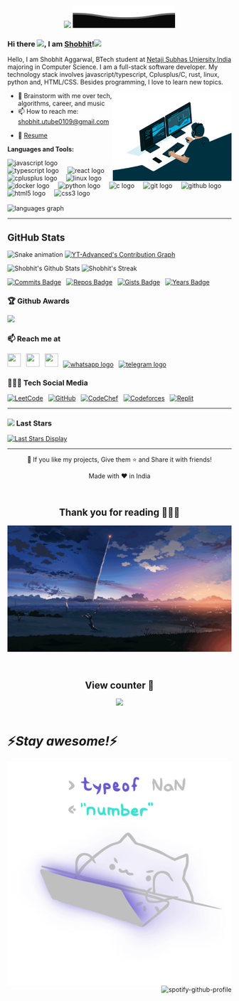 <p align="center"><img src="https://media.giphy.com/media/M9gbBd9nbDrOTu1Mqx/giphy.gif" width="100"/>
<img src="https://raw.githubusercontent.com/Shobhit0109/Shobhit0109/master/src/Bottom.svg" alt="Github Stats" /></p>

### Hi there <img src="https://media.giphy.com/media/hvRJCLFzcasrR4ia7z/giphy.gif" width="3%"></a>, I am [Shobhit](https://www.linkedin.com/in/shobhit-aggarwal-71598225/)!<img src="https://media.giphy.com/media/mGcNjsfWAjY5AEZNw6/giphy.gif" width="50">
<!--
**rusty-sj/rusty-sj** is a ✨ _special_ ✨ repository because its `README.md` (this file) appears on your GitHub profile.
Here are some ideas to get you started:

- 🔭 I’m currently working on ...
- 🌱 I’m currently learning ...
- 👯 I’m looking to collaborate on ...
- 🤔 I’m looking for help with ...
- 💬 Ask me about ...
- 📫 How to reach me: ...
- 😄 Pronouns: ...
- ⚡ Fun fact: ...
- 🤔 I’m looking for help with Statistics
- 👯 I’m looking to collaborate on ...
-->

Hello, I am Shobhit Aggarwal, BTech student at [Netaji Subhas Uniersity,India](http://nsut.ac.in/en/home) majoring in Computer Science. I am a full-stack software developer. My technology stack involves javascript/typescript, Cplusplus/C, rust, linux, python and, HTML/CSS. Besides programming, I love to learn new topics.

  <img align="right" alt="GIF" src="https://github.com/Shobhit0109/Shobhit0109/blob/master/src/code.gif?raw=true" height="200" />
  
<!--
- 🔭 I’m currently researching at the intersection of machine learning and databases with the [IDEA Lab](http://web.engr.oregonstate.edu/~termehca/) -->
- 💬 Brainstorm with me over tech, algorithms, career, and music 
- 📫 How to reach me: shobhit.utube0109@gmail.com
<!-- - 😄 Pronouns: Programmer/He/tech 
- ⚡ Fun fact: Checkout my [Lean2Lead Pune](https://www.linkedin.com/in/lean2lead-pune-bbb92a169) Community if you are ambitious! -->
- 📝 [Resume](https://github.com/Shobhit0109/Shobhit0109/blob/master/src/Shobhit%20Resume.pdf)

**Languages and Tools:** 
<div align="left">
  <img src="https://cdn.jsdelivr.net/gh/devicons/devicon/icons/javascript/javascript-original.svg" height="40" alt="javascript logo"  />
  <img width="12" />
  <img src="https://cdn.jsdelivr.net/gh/devicons/devicon/icons/typescript/typescript-original.svg" height="40" alt="typescript logo"  />
  <img width="12" />
  <img src="https://cdn.jsdelivr.net/gh/devicons/devicon/icons/react/react-original.svg" height="40" alt="react logo"  />
  <img width="12" />
  <img src="https://cdn.jsdelivr.net/gh/devicons/devicon/icons/cplusplus/cplusplus-original.svg" height="40" alt="cplusplus logo"  />
  <img width="12" />
  <img src="https://cdn.jsdelivr.net/gh/devicons/devicon/icons/linux/linux-original.svg" height="40" alt="linux logo"  />
  <img width="12" />
  <img src="https://cdn.jsdelivr.net/gh/devicons/devicon/icons/docker/docker-original.svg" height="40" alt="docker logo"  />
  <img width="12" />
  <img src="https://cdn.jsdelivr.net/gh/devicons/devicon/icons/python/python-original.svg" height="40" alt="python logo"  />
  <img width="12" />
  <img src="https://cdn.jsdelivr.net/gh/devicons/devicon/icons/c/c-original.svg" height="40" alt="c logo"  />
  <img width="12" />
  <img src="https://cdn.jsdelivr.net/gh/devicons/devicon/icons/git/git-original.svg" height="40" alt="git logo"  />
  <img width="12" />
  <img src="https://cdn.jsdelivr.net/gh/devicons/devicon/icons/github/github-original.svg" height="40" alt="github logo"  />
  <img width="12" />
  <img src="https://cdn.jsdelivr.net/gh/devicons/devicon/icons/html5/html5-original.svg" height="40" alt="html5 logo"  />
  <img width="12" />
  <img src="https://cdn.jsdelivr.net/gh/devicons/devicon/icons/css3/css3-original.svg" height="40" alt="css3 logo"  />
</div>
<br>
  <img src="https://github-readme-stats.vercel.app/api/top-langs?username=shobhit0109&locale=en&hide_title=false&layout=compact&card_width=320&langs_count=5&theme=dracula&hide_border=false&order=2" height="150" alt="languages graph"  />
<hr />
<!-- 
![](https://github-readme-stats.vercel.app/api?username=Shobhit0109&count_private=true&show_icons=true&include_all_commits=true) -->

## GitHub Stats

<img src="https://raw.githubusercontent.com/shobhit0109/shobhit0109/output/snake.svg" alt="Snake animation" />
<a href="https://github.com/YT-Advanced"><img alt="YT-Advanced's Contribution Graph" src="https://github-readme-activity-graph.vercel.app/graph?username=Shobhit0109&theme=dracula&bg_color=1F222E&title_color=F85D7F&point=F8D866&line=F85D7F&color=a6accd&hide_border=true&radius=4.5" /></a>

![Shobhit's Github Stats](https://github-readme-stats.vercel.app/api?username=Shobhit0109&theme=radical&show_icons=true&hide_border=false&count_private=true)  ![Shobhit's Streak](https://github-readme-streak-stats.herokuapp.com/?user=Shobhit0109&theme=radical&hide_border=false)

[![Commits Badge](https://badges.pufler.dev/commits/monthly/Shobhit0109)](https://badges.pufler.dev)&nbsp;&nbsp;
[![Repos Badge](https://badges.pufler.dev/repos/shobhit0109)](https://badges.pufler.dev)&nbsp;&nbsp;
[![Gists Badge](https://badges.pufler.dev/gists/shobhit0109)](https://badges.pufler.dev)&nbsp;&nbsp;
[![Years Badge](https://badges.pufler.dev/years/shobhit0109)](https://badges.pufler.dev)&nbsp;&nbsp;

### :trophy: Github Awards
<!-- <img src="https://bad-apple-github-readme.vercel.app/api?show_bg=1&username=shobhit0109"> -->
<img src="https://github-profile-trophy.vercel.app/?username=shobhit0109&theme=juicyfresh&no-frame=true&row=1&&margin-w=20&no-bg=true">

### 📫 Reach me at
[<img src="https://raw.githubusercontent.com/maurodesouza/profile-readme-generator/master/src/assets/icons/social/linkedin/default.svg" width="30" height="30">](https://www.linkedin.com/in/shobhit-aggarwal-71598225/)&nbsp;&nbsp;
[<img src="https://raw.githubusercontent.com/maurodesouza/profile-readme-generator/master/src/assets/icons/social/twitter/default.svg" width="30" height="30">](https://twitter.com/Shobhit0109)&nbsp;&nbsp;
[<img src="https://raw.githubusercontent.com/maurodesouza/profile-readme-generator/master/src/assets/icons/social/instagram/default.svg" width="30" height="30">](https://www.instagram.com/shobhit_0901/)&nbsp;&nbsp;
[<img src="https://raw.githubusercontent.com/maurodesouza/profile-readme-generator/master/src/assets/icons/social/whatsapp/default.svg" width="52" height="40" alt="whatsapp logo"/>](https://wa.me/9953662231)&nbsp;&nbsp;
[  <img src="https://raw.githubusercontent.com/maurodesouza/profile-readme-generator/master/src/assets/icons/social/telegram/default.svg" width="52" height="40" alt="telegram logo"  />](https://t.me/shobhit0109)&nbsp;&nbsp;

### 👨🏻‍💻 Tech Social Media
[![LeetCode](https://img.shields.io/badge/LeetCode-000000?style=for-the-badge&logo=LeetCode&logoColor=#d16c06)](https://leetcode.com/shobhit0109/)&nbsp;&nbsp;
[![GitHub](https://img.shields.io/badge/github-%23121011.svg?style=for-the-badge&logo=github&logoColor=white)](https://github.com/Shobhit0109)&nbsp;&nbsp;
[![CodeChef](https://img.shields.io/badge/CodeChef-%23964B00.svg?style=for-the-badge&logo=CodeChef&logoColor=white)](https://www.codechef.com/users/shobhit_code)&nbsp;&nbsp;
[![Codeforces](https://img.shields.io/badge/Codeforces-445f9d?style=for-the-badge&logo=Codeforces&logoColor=white)](https://codeforces.com/profile/Shobhit0109)&nbsp;&nbsp;
[![Replit](https://img.shields.io/badge/Replit-DD1200?style=for-the-badge&logo=Replit&logoColor=white)](https://replit.com/@Shobhit0109)&nbsp;&nbsp;

<hr />

### <img src="https://media.giphy.com/media/LnQjpWaON8nhr21vNW/giphy.gif" width="60">  Last Stars
[![Last Stars Display](https://badges.pufler.dev/last-stars/Shobhit0109?count=6&padding=20&perRow=3)](https://badges.pufler.dev)

<hr />

<p align="center">💙 If you like my projects, Give them ⭐ and Share it with friends!</p>

<p align="center">Made with ❤️ in India</p>

<!-- ###  <img src="https://media.giphy.com/media/VgCDAzcKvsR6OM0uWg/giphy.gif" width="50"> Visitor count
<img src="https://profile-counter.glitch.me/Shobhit0109/count.svg" /> -->

<br>
<div>
<h2 align="center">Thank you for reading 🙋🏻‍♂️</h2>
<div>
<img src="https://raw.githubusercontent.com/huy232/huy232/main/image/2.gif" align="center" />
  </div>
<br> 
</div>  


<br>
<div>
<h2 align="center">View counter 👀</h2>
<div align="center">
<img src="https://moe-counter.glitch.me/get/@Shobhit0109?theme=gelbooru" />
  </div>
<br>


<h1 align='centre'>⚡️<i>Stay awesome!</i>⚡️</h1>
<img src="https://raw.githubusercontent.com/Shobhit0109/Shobhit0109/master/src/catpop.svg" align="left" />
<img src="https://spotify-github-profile.vercel.app/api/view?uid=31ppv5fp3s2q4g6peacpd3rwduma&cover_image=true&theme=default&show_offline=true&background_color=121212&interchange=false" alt="spotify-github-profile" align="right" />
